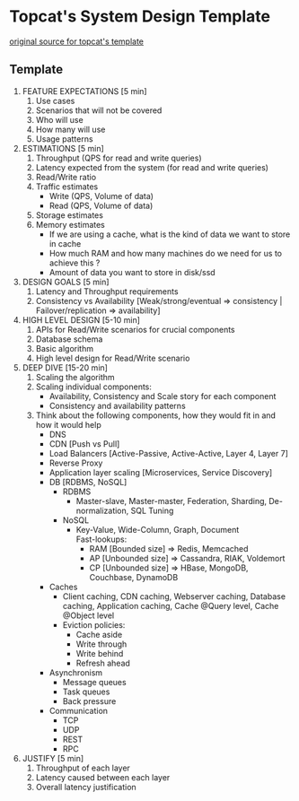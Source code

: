 # Topcat's System Design Template

[original source for topcat's template](https://leetcode.com/discuss/career/229177/My-System-Design-Template)

## Template

1. FEATURE EXPECTATIONS [5 min]  
    1. Use cases
    2. Scenarios that will not be covered
    3. Who will use
    4. How many will use
    5. Usage patterns
2. ESTIMATIONS [5 min]
    1. Throughput (QPS for read and write queries)
    2. Latency expected from the system (for read and write queries)
    3. Read/Write ratio
    4. Traffic estimates
        - Write (QPS, Volume of data)
        - Read  (QPS, Volume of data)
    5. Storage estimates
    6. Memory estimates
        - If we are using a cache, what is the kind of data we want to store in cache
        - How much RAM and how many machines do we need for us to achieve this ?
        - Amount of data you want to store in disk/ssd
3. DESIGN GOALS [5 min]
    1. Latency and Throughput requirements
    2. Consistency vs Availability  [Weak/strong/eventual => consistency | Failover/replication => availability]
4. HIGH LEVEL DESIGN [5-10 min]
    1. APIs for Read/Write scenarios for crucial components
    2. Database schema
    3. Basic algorithm
    4. High level design for Read/Write scenario
5. DEEP DIVE [15-20 min]
    1. Scaling the algorithm
    2. Scaling individual components: 
        - Availability, Consistency and Scale story for each component
        - Consistency and availability patterns
    3. Think about the following components, how they would fit in and how it would help
        - DNS
        - CDN [Push vs Pull]
        - Load Balancers [Active-Passive, Active-Active, Layer 4, Layer 7]
        - Reverse Proxy
        - Application layer scaling [Microservices, Service Discovery]
        - DB [RDBMS, NoSQL]
            - RDBMS 
                - Master-slave, Master-master, Federation, Sharding, De-normalization, SQL Tuning
            - NoSQL
                - Key-Value, Wide-Column, Graph, Document  
                    Fast-lookups:
                    - RAM  [Bounded size] => Redis, Memcached
                    - AP [Unbounded size] => Cassandra, RIAK, Voldemort
                    - CP [Unbounded size] => HBase, MongoDB, Couchbase, DynamoDB
        - Caches
            - Client caching, CDN caching, Webserver caching, Database caching, Application caching, Cache @Query level, Cache @Object level
            - Eviction policies:
                - Cache aside
                - Write through
                - Write behind
                - Refresh ahead
        - Asynchronism
            - Message queues
            - Task queues
            - Back pressure
        - Communication
            - TCP
            - UDP
            - REST
            - RPC
6. JUSTIFY [5 min]
	1. Throughput of each layer
	2. Latency caused between each layer
	3. Overall latency justification
